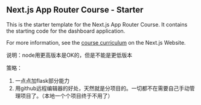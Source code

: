 ## Next.js App Router Course - Starter

This is the starter template for the Next.js App Router Course. It contains the starting code for the dashboard application.

For more information, see the [course curriculum](https://nextjs.org/learn) on the Next.js Website.


说明：node用更高版本是OK的，但是不能是更低版本

策略：

1. 一点点加flask部分能力
2. 用github远程编辑器的好处，天然就是分项目的。一切都不在需要自己手动管理项目了。（本地一个个项目终于不用了）
